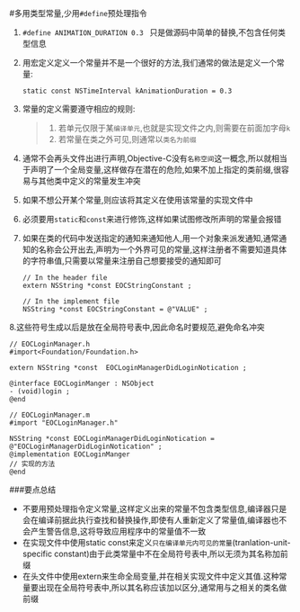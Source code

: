 #多用类型常量,少用`#define`预处理指令

1. `#define ANIMATION_DURATION 0.3 ` 只是做源码中简单的替换,不包含任何类型信息

2. 用宏定义定义一个常量并不是一个很好的方法,我们通常的做法是定义一个常量:

	```static const NSTimeInterval kAnimationDuration = 0.3```
	
3. 常量的定义需要遵守相应的规则:

	> 1. 若单元仅限于某`编译单元`,也就是实现文件之内,则需要在前面加字母`k`
	> 2. 若常量在类之外可见,则通常以`类名为前缀`
	
4. 通常不会再头文件出进行声明,Objective-C没有`名称空间`这一概念,所以就相当于声明了一个全局变量,这样做存在潜在的危险,如果不加上指定的类前缀,很容易与其他类中定义的常量发生冲突

5. 如果不想公开某个常量,则应该将其定义在使用该常量的实现文件中

6. 必须要用`static`和`const`来进行修饰,这样如果试图修改所声明的常量会报错 

7. 如果在类的代码中发送指定的通知来通知他人,用一个对象来派发通知,通常通知的名称会公开出去,声明为一个外界可见的常量,这样注册者不需要知道具体的字符串值,只需要以常量来注册自己想要接受的通知即可

	```
	// In the header file
	extern NSString *const EOCStringConstant ;
	
	// In the implement file
	NSString *const EOCStringConstant = @"VALUE" ;
	```
	
8.这些符号生成以后是放在全局符号表中,因此命名时要规范,避免命名冲突
	
	// EOCLoginManager.h
	#import<Foundation/Foundation.h>
	
	extern NSString *const  EOCLoginManagerDidLoginNotication ;
	
	@interface EOCLoginManger : NSObject
	- (void)login ;
	@end
		
	// EOCLoginManager.m
	#import "EOCLoginManager.h"
	
	NSString *const EOCLoginManagerDidLoginNotication = @"EOCLoginManagerDidLoginNotication" ;
	@implementation EOCLoginManger
	// 实现的方法
	@end
	
###要点总结
* 不要用预处理指令定义常量,这样定义出来的常量不包含类型信息,编译器只是会在编译前据此执行查找和替换操作,即使有人重新定义了常量值,编译器也不会产生警告信息,这将导致应用程序中的常量值不一致
* 在实现文件中使用static const来定义`只在编译单元内可见的常量`(tranlation-unit-specific constant)由于此类常量中不在全局符号表中,所以无须为其名称加前缀
* 在头文件中使用extern来生命全局变量,并在相关实现文件中定义其值.这种常量要出现在全局符号表中,所以其名称应该加以区分,通常用与之相关的类名做前缀
